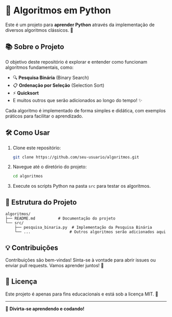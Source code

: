 # 🧠 Algoritmos em Python

Este é um projeto para **aprender Python** através da implementação de diversos algoritmos clássicos. 🚀

## 📚 Sobre o Projeto

O objetivo deste repositório é explorar e entender como funcionam algoritmos fundamentais, como:

- 🔍 **Pesquisa Binária** (Binary Search)
- 📋 **Ordenação por Seleção** (Selection Sort)
- ⚡ **Quicksort**
- E muitos outros que serão adicionados ao longo do tempo! ✨

Cada algoritmo é implementado de forma simples e didática, com exemplos práticos para facilitar o aprendizado.

## 🛠️ Como Usar

1. Clone este repositório:
   ```bash
   git clone https://github.com/seu-usuario/algoritmos.git
   ```
2. Navegue até o diretório do projeto:
   ```bash
   cd algoritmos
   ```
3. Execute os scripts Python na pasta `src` para testar os algoritmos.

## 📂 Estrutura do Projeto

```
algoritmos/
├── README.md          # Documentação do projeto
└── src/
    ├── pesquisa_binaria.py  # Implementação da Pesquisa Binária
    └── ...                 # Outros algoritmos serão adicionados aqui
```

## 💡 Contribuições

Contribuições são bem-vindas! Sinta-se à vontade para abrir issues ou enviar pull requests. Vamos aprender juntos! 🤝

## 📜 Licença

Este projeto é apenas para fins educacionais e está sob a licença MIT. 📝

---

🎉 **Divirta-se aprendendo e codando!**

